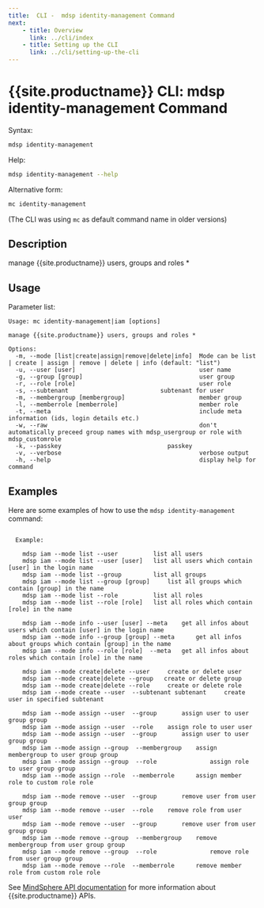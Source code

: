 ```yaml
---
title:  CLI -  mdsp identity-management Command
next:
    - title: Overview
      link: ../cli/index
    - title: Setting up the CLI
      link: ../cli/setting-up-the-cli
---
```


# {{site.productname}} CLI: mdsp identity-management Command

Syntax:

```bash
mdsp identity-management
```

Help:

```bash
mdsp identity-management --help
```

Alternative form:

```bash
mc identity-management
```

(The CLI was using `mc` as default command name in older versions)

## Description

manage {{site.productname}} users, groups and roles *

## Usage

Parameter list:

```text
Usage: mc identity-management|iam [options]

manage {{site.productname}} users, groups and roles *

Options:
  -m, --mode [list|create|assign|remove|delete|info]  Mode can be list | create | assign | remove | delete | info (default: "list")
  -u, --user [user]                                   user name
  -g, --group [group]                                 user group
  -r, --role [role]                                   user role
  -s, --subtenant                          subtenant for user
  -m, --membergroup [membergroup]                     member group
  -l, --memberrole [memberrole]                       member role
  -t, --meta                                          include meta information (ids, login details etc.)
  -w, --raw                                           don't automatically preceed group names with mdsp_usergroup or role with mdsp_customrole
  -k, --passkey                              passkey
  -v, --verbose                                       verbose output
  -h, --help                                          display help for command

```

## Examples

Here are some examples of how to use the `mdsp identity-management` command:

```text

  Example:

    mdsp iam --mode list --user 		 list all users
    mdsp iam --mode list --user [user] 	 list all users which contain [user] in the login name
    mdsp iam --mode list --group 		 list all groups
    mdsp iam --mode list --group [group] 	 list all groups which contain [group] in the name
    mdsp iam --mode list --role 		 list all roles
    mdsp iam --mode list --role [role] 	 list all roles which contain [role] in the name

    mdsp iam --mode info --user [user] --meta 	 get all infos about users which contain [user] in the login name
    mdsp iam --mode info --group [group] --meta 	 get all infos about groups which contain [group] in the name
    mdsp iam --mode info --role [role]  --meta 	 get all infos about roles which contain [role] in the name

    mdsp iam --mode create|delete --user  	 create or delete user
    mdsp iam --mode create|delete --group   create or delete group
    mdsp iam --mode create|delete --role   	 create or delete role
    mdsp iam --mode create --user  --subtenant subtenant 	 create user in specified subtenant

    mdsp iam --mode assign --user  --group  	 assign user to user group group
    mdsp iam --mode assign --user  --role  	 assign role to user user
    mdsp iam --mode assign --user  --group  	 assign user to user group group
    mdsp iam --mode assign --group  --membergroup  	 assign membergroup to user group group
    mdsp iam --mode assign --group  --role  			 assign role to user group group
    mdsp iam --mode assign --role  --memberrole  	 assign member role to custom role role

    mdsp iam --mode remove --user  --group  	 remove user from user group group
    mdsp iam --mode remove --user  --role  	 remove role from user user
    mdsp iam --mode remove --user  --group  	 remove user from user group group
    mdsp iam --mode remove --group  --membergroup  	 remove membergroup from user group group
    mdsp iam --mode remove --group  --role  			 remove role from user group group
    mdsp iam --mode remove --role  --memberrole  	 remove member role from custom role role

```

See [MindSphere API documentation](https://documentation.mindsphere.io/MindSphere/apis/index.html) for more information about {{site.productname}} APIs.
